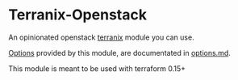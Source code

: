 # Terranix-Openstack

An opinionated openstack [terranix](https://terranix.org/)
module you can use.

[Options](./options.md) provided by this module, are documentated
in [options.md](./options.md).

This module is meant to be used with terraform 0.15+
